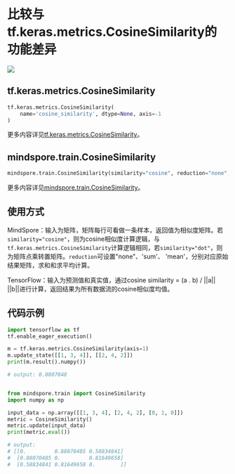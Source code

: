 # 比较与tf.keras.metrics.CosineSimilarity的功能差异

<a href="https://gitee.com/mindspore/docs/blob/r1.11/docs/mindspore/source_zh_cn/note/api_mapping/tensorflow_diff/metricCosineSim.md" target="_blank"><img src="https://mindspore-website.obs.cn-north-4.myhuaweicloud.com/website-images/r1.11/resource/_static/logo_source.png"></a>

## tf.keras.metrics.CosineSimilarity

```python
tf.keras.metrics.CosineSimilarity(
    name='cosine_similarity', dtype=None, axis=-1
)
```

更多内容详见[tf.keras.metrics.CosineSimilarity](https://tensorflow.google.cn/versions/r1.15/api_docs/python/tf/keras/metrics/CosineSimilarity)。

## mindspore.train.CosineSimilarity

```python
mindspore.train.CosineSimilarity(similarity="cosine", reduction="none", zero_diagonal=True)
```

更多内容详见[mindspore.train.CosineSimilarity](https://www.mindspore.cn/docs/zh-CN/r1.11/api_python/train/mindspore.train.CosineSimilarity.html#mindspore.train.CosineSimilarity)。

## 使用方式

MindSpore：输入为矩阵，矩阵每行可看做一条样本，返回值为相似度矩阵。若`similarity="cosine"`，则为cosine相似度计算逻辑，与`tf.keras.metrics.CosineSimilarity`计算逻辑相同，若`similarity="dot"`，则为矩阵点乘转置矩阵。`reduction`可设置"none"、'sum'、 'mean'，分别对应原始结果矩阵，求和和求平均计算。

TensorFlow：输入为预测值和真实值，通过cosine similarity = (a . b) / ||a|| ||b||进行计算，返回结果为所有数据流的cosine相似度均值。

## 代码示例

```python
import tensorflow as tf
tf.enable_eager_execution()

m = tf.keras.metrics.CosineSimilarity(axis=1)
m.update_state([[1, 3, 4]], [[2, 4, 2]])
print(m.result().numpy())

# output: 0.8807048


from mindspore.train import CosineSimilarity
import numpy as np

input_data = np.array([[1, 3, 4], [2, 4, 2], [0, 1, 0]])
metric = CosineSimilarity()
metric.update(input_data)
print(metric.eval())

# output:
# [[0.         0.88070485 0.58834841]
#  [0.88070485 0.         0.81649658]
#  [0.58834841 0.81649658 0.        ]]
```

